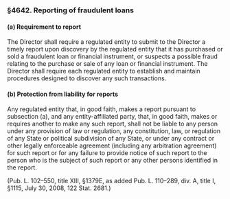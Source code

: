 ### §4642. Reporting of fraudulent loans ###

#### (a) Requirement to report ####

The Director shall require a regulated entity to submit to the Director a timely report upon discovery by the regulated entity that it has purchased or sold a fraudulent loan or financial instrument, or suspects a possible fraud relating to the purchase or sale of any loan or financial instrument. The Director shall require each regulated entity to establish and maintain procedures designed to discover any such transactions.

#### (b) Protection from liability for reports ####

Any regulated entity that, in good faith, makes a report pursuant to subsection (a), and any entity-affiliated party, that, in good faith, makes or requires another to make any such report, shall not be liable to any person under any provision of law or regulation, any constitution, law, or regulation of any State or political subdivision of any State, or under any contract or other legally enforceable agreement (including any arbitration agreement) for such report or for any failure to provide notice of such report to the person who is the subject of such report or any other persons identified in the report.

(Pub. L. 102–550, title XIII, §1379E, as added Pub. L. 110–289, div. A, title I, §1115, July 30, 2008, 122 Stat. 2681.)